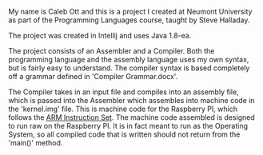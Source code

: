 My name is Caleb Ott and this is a project I created at Neumont University as part of the Programming Languages course, taught by Steve Halladay.

The project was created in Intellij and uses Java 1.8-ea.

The project consists of an Assembler and a Compiler. Both the programming language and the assembly language uses my own syntax, but is fairly easy to understand. The compiler syntax is based completely off a grammar defined in 'Compiler Grammar.docx'.

The Compiler takes in an input file and compiles into an assembly file, which is passed into the Assembler which assembles into machine code in the 'kernel.img' file. This is machine code for the Raspberry PI, which follows the [ARM Instruction Set](http://cseweb.ucsd.edu/~kastner/cse30/arm-instructionset.pdf). The machine code assembled is designed to run raw on the Raspberry PI. It is in fact meant to run as the Operating System, so all compiled code that is written should not return from the 'main()' method.
